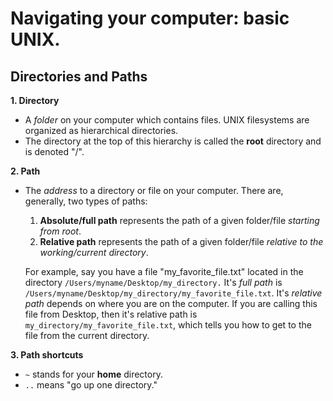 # Navigating your computer: basic UNIX.



## Directories and Paths

**1. Directory**
  - A *folder* on your computer which contains files. UNIX filesystems are organized as hierarchical directories.
  - The directory at the top of this hierarchy is called the **root** directory and is denoted "/". 

**2. Path**
  - The *address* to a directory or file on your computer. There are, generally, two types of paths:
    1. **Absolute/full path** represents the path of a given folder/file *starting from root*.
    2. **Relative path** represents the path of a given folder/file *relative to the working/current directory*.
    
    
    For example, say you have a file "my\_favorite\_file.txt" located in the directory `/Users/myname/Desktop/my_directory.`
    It's *full path* is `/Users/myname/Desktop/my_directory/my_favorite_file.txt`.
    It's *relative path* depends on where you are on the computer. If you are calling this file from Desktop, then it's relative path is `my_directory/my_favorite_file.txt`, which tells you how to get to the file from the current directory.

**3. Path shortcuts**
  - `~` stands for your **home** directory.
  - `..` means "go up one directory."